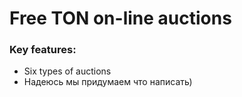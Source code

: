# Free TON on-line auctions

### Key features:
* Six types of auctions
* Надеюсь мы придумаем что написать)

